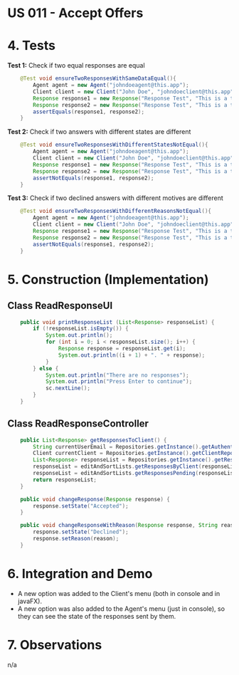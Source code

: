 # US 011 - Accept Offers

# 4. Tests

**Test 1:** Check if two equal responses are equal
```java
    @Test void ensureTwoResponsesWithSameDataEqual(){
        Agent agent = new Agent("johndoeagent@this.app");
        Client client = new Client("John Doe", "johndoeclient@this.app", "johndoe");
        Response response1 = new Response("Response Test", "This is a text", agent, client, "Pending", "n/a");
        Response response2 = new Response("Response Test", "This is a text", agent, client, "Pending", "n/a");
        assertEquals(response1, response2);
    }
```
**Test 2:** Check if two answers with different states are different
```java
    @Test void ensureTwoResponsesWithDifferentStatesNotEqual(){
        Agent agent = new Agent("johndoeagent@this.app");
        Client client = new Client("John Doe", "johndoeclient@this.app", "johndoe");
        Response response1 = new Response("Response Test", "This is a text", agent, client, "Pending", "n/a");
        Response response2 = new Response("Response Test", "This is a text", agent, client, "Accepted", "n/a");
        assertNotEquals(response1, response2);
    }
```
**Test 3:** Check if two declined answers with different motives are different
```java
    @Test void ensureTwoResponsesWithDifferentReasonsNotEqual(){
        Agent agent = new Agent("johndoeagent@this.app");
        Client client = new Client("John Doe", "johndoeclient@this.app", "johndoe");
        Response response1 = new Response("Response Test", "This is a text #1", agent, client, "Declined", "I don't agree");
        Response response2 = new Response("Response Test", "This is a text #2", agent, client, "Declined", "agree don't I");
        assertNotEquals(response1, response2);
    }
```
# 5. Construction (Implementation)
## Class ReadResponseUI
```java
    public void printResponseList (List<Response> responseList) {
        if (!responseList.isEmpty()) {
            System.out.println();
            for (int i = 0; i < responseList.size(); i++) {
                Response response = responseList.get(i);
                System.out.println((i + 1) + ". " + response);
            }
        } else {
            System.out.println("There are no responses");
            System.out.println("Press Enter to continue");
            sc.nextLine();
        }
    }
```
## Class ReadResponseController
```java
    public List<Response> getResponsesToClient() {
        String currentUserEmail = Repositories.getInstance().getAuthenticationRepository().getCurrentUserSession().getUserId().toString();
        Client currentClient = Repositories.getInstance().getClientRepository().getClientByEmail(currentUserEmail);
        List<Response> responseList = Repositories.getInstance().getResponseRepository().getResponses("responses");
        responseList = editAndSortLists.getResponsesByClient(responseList, currentClient);
        responseList = editAndSortLists.getResponsesPending(responseList);
        return responseList;
    }
```
```java
    public void changeResponse(Response response) {
        response.setState("Accepted");
    }
```
```java
    public void changeResponseWithReason(Response response, String reason) {
        response.setState("Declined");
        response.setReason(reason);
    }
```

# 6. Integration and Demo

* A new option was added to the Client's menu (both in console and in javaFX).
* A new option was also added to the Agent's menu (just in console), so they can see the state of the responses sent by them.

# 7. Observations

n/a